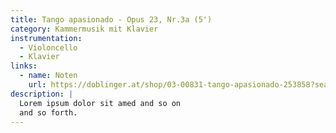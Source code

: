 ```yaml
---
title: Tango apasionado - Opus 23, Nr.3a (5') 
category: Kammermusik mit Klavier
instrumentation:
  - Violoncello
  - Klavier
links:
  - name: Noten
    url: https://doblinger.at/shop/03-00831-tango-apasionado-253858?search=Tristan+Schulze#attr=
description: |
  Lorem ipsum dolor sit amed and so on
  and so forth.
---
```

